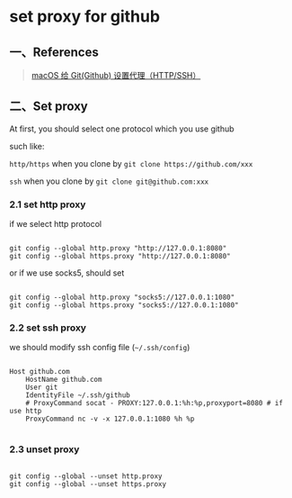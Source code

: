 # set proxy for github

## 一、References

> [macOS 给 Git(Github) 设置代理（HTTP/SSH）](https://gist.github.com/chuyik/02d0d37a49edc162546441092efae6a1)

## 二、Set proxy

At first, you should select one protocol which you use github

such like:

`http/https` when you clone by `git clone https://github.com/xxx`

`ssh` when you clone by `git clone git@github.com:xxx`

### 2.1 set http proxy

if we select http protocol

```shell

git config --global http.proxy "http://127.0.0.1:8080"
git config --global https.proxy "http://127.0.0.1:8080"

```

or if we use socks5, should set 

```shell

git config --global http.proxy "socks5://127.0.0.1:1080"
git config --global https.proxy "socks5://127.0.0.1:1080"

```

### 2.2 set ssh proxy

we should modify ssh config file (`~/.ssh/config`)

```shell

Host github.com
    HostName github.com
    User git
    IdentityFile ~/.ssh/github
    # ProxyCommand socat - PROXY:127.0.0.1:%h:%p,proxyport=8080 # if use http
    ProxyCommand nc -v -x 127.0.0.1:1080 %h %p 
	
```

### 2.3 unset proxy

```shell

git config --global --unset http.proxy
git config --global --unset https.proxy

```

